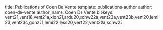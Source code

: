 title: Publications of Coen De Vente
template: publications-author
author: coen-de-vente
author_name: Coen De Vente
bibkeys: vent21,vent18,vent21a,xion21,ardu20,schw22a,vent23a,vent23b,vent20,lemi23,vent23c,gonz21,lemi22,less20,vent22,vent20a,schw22